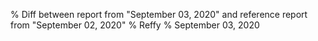 % Diff between report from "September 03, 2020" and reference report from "September 02, 2020"
% Reffy
% September 03, 2020

